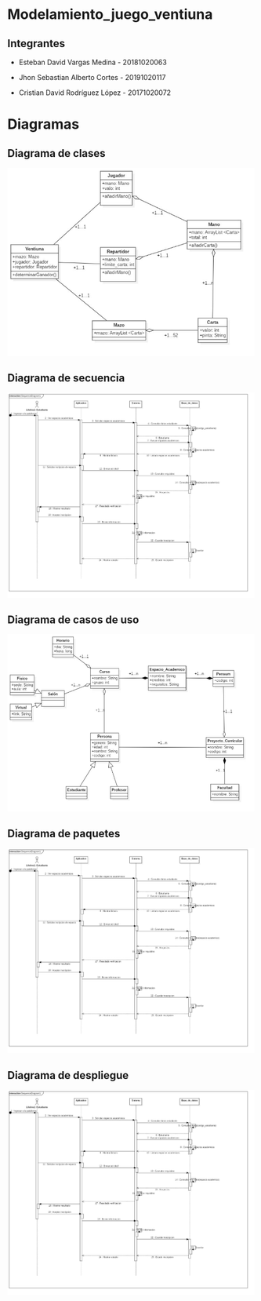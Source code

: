 # Modelamiento_juego_ventiuna

## Integrantes

  - Esteban David Vargas Medina - 20181020063

  - Jhon Sebastian Alberto Cortes - 20191020117

  - Cristian David Rodríguez López - 20171020072  

# Diagramas

## Diagrama de clases

![Clases](https://github.com/cristianrodriguez05/Modelamiento_juego_ventiuna/blob/main/diagramas/diagrama_clases_ventiuna.jpg)

## Diagrama de secuencia

![Secuencia](https://github.com/cristianrodriguez05/Modelamiento_estatico_curso/blob/main/Diagramas%20ejercicio%20cursos/diagrama_secuencia_curso.jpg)

## Diagrama de casos de uso

![Clases](https://github.com/cristianrodriguez05/Modelamiento_estatico_curso/blob/main/Diagramas%20ejercicio%20cursos/modelamiento_clases_curso.jpg?raw=true)

## Diagrama de paquetes

![Secuencia](https://github.com/cristianrodriguez05/Modelamiento_estatico_curso/blob/main/Diagramas%20ejercicio%20cursos/diagrama_secuencia_curso.jpg)

## Diagrama de despliegue

![Secuencia](https://github.com/cristianrodriguez05/Modelamiento_estatico_curso/blob/main/Diagramas%20ejercicio%20cursos/diagrama_secuencia_curso.jpg)
